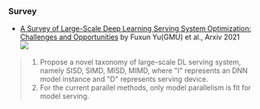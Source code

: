 ### Survey
- [A Survey of Large-Scale Deep Learning Serving System Optimization: Challenges and Opportunities](https://arxiv.org/pdf/2111.14247.pdf) by Fuxun Yu(GMU) et al., Arxiv 2021 \
[<img src="https://img.shields.io/badge/Main-Survey-Green.svg?logo=LOGO">](<LINK>)
> 1. Propose a novel taxonomy of large-scale DL serving system, namely SISD, SIMD, MISD, MIMD, where "I" represents an DNN model instance and "D" represents serving device.
> 2. For the current parallel methods, only model parallelism is fit for model serving.